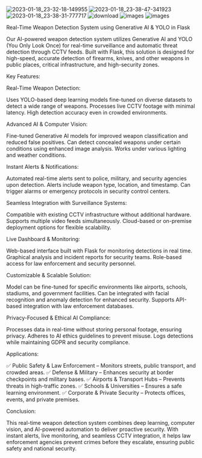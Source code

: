 ![2023-01-18_23-32-18-149955](https://github.com/user-attachments/assets/b9ea81a8-bcc6-4035-89de-c4256c9d3d26)
![2023-01-18_23-38-47-341923](https://github.com/user-attachments/assets/fb3f495d-35c7-4230-9b35-515df5eb0ef4)
![2023-01-18_23-38-31-777717](https://github.com/user-attachments/assets/687a6964-7509-4af0-814e-dcd8eb4529bc)
![download](https://github.com/user-attachments/assets/1ef84f3d-bc5f-4b14-a5c6-cf64b79b4444)
![images](https://github.com/user-attachments/assets/261167c2-95dc-4d4b-b6e7-3f7688ced9a2)
![images](https://github.com/user-attachments/assets/e267e059-c840-4d12-a7f4-9bf60ee263b4)




Real-Time Weapon Detection System using Generative AI & YOLO in Flask

Our AI-powered weapon detection system utilizes Generative AI and YOLO (You Only Look Once) for real-time surveillance and automatic threat detection through CCTV feeds. Built with Flask, this solution is designed for high-speed, accurate detection of firearms, knives, and other weapons in public places, critical infrastructure, and high-security zones.

Key Features:

Real-Time Weapon Detection:

Uses YOLO-based deep learning models fine-tuned on diverse datasets to detect a wide range of weapons.
Processes live CCTV footage with minimal latency.
High detection accuracy even in crowded environments.

Advanced AI & Computer Vision:

Fine-tuned Generative AI models for improved weapon classification and reduced false positives.
Can detect concealed weapons under certain conditions using enhanced image analysis.
Works under various lighting and weather conditions.

Instant Alerts & Notifications:

Automated real-time alerts sent to police, military, and security agencies upon detection.
Alerts include weapon type, location, and timestamp.
Can trigger alarms or emergency protocols in security control centers.

Seamless Integration with Surveillance Systems:

Compatible with existing CCTV infrastructure without additional hardware.
Supports multiple video feeds simultaneously.
Cloud-based or on-premise deployment options for flexible scalability.

Live Dashboard & Monitoring:

Web-based interface built with Flask for monitoring detections in real time.
Graphical analysis and incident reports for security teams.
Role-based access for law enforcement and security personnel.

Customizable & Scalable Solution:

Model can be fine-tuned for specific environments like airports, schools, stadiums, and government facilities.
Can be integrated with facial recognition and anomaly detection for enhanced security.
Supports API-based integration with law enforcement databases.

Privacy-Focused & Ethical AI Compliance:

Processes data in real-time without storing personal footage, ensuring privacy.
Adheres to AI ethics guidelines to prevent misuse.
Logs detections while maintaining GDPR and security compliance.


Applications:

✅ Public Safety & Law Enforcement – Monitors streets, public transport, and crowded areas.
✅ Defense & Military – Enhances security at border checkpoints and military bases.
✅ Airports & Transport Hubs – Prevents threats in high-traffic zones.
✅ Schools & Universities – Ensures a safe learning environment.
✅ Corporate & Private Security – Protects offices, events, and private premises.


Conclusion:

This real-time weapon detection system combines deep learning, computer vision, and AI-powered automation to deliver proactive security. With instant alerts, live monitoring, and seamless CCTV integration, it helps law enforcement agencies prevent crimes before they escalate, ensuring public safety and national security.







